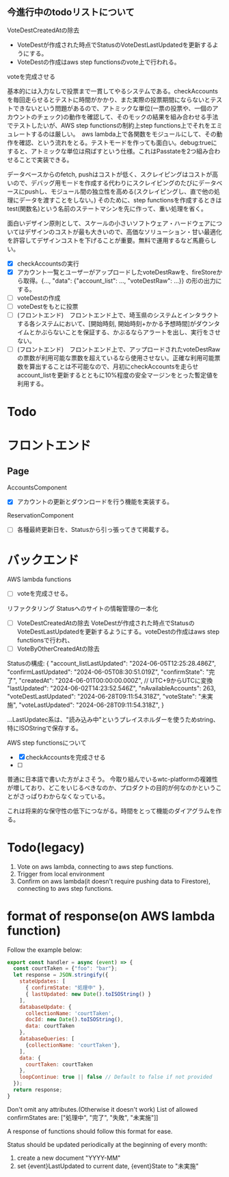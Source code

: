 ## 今進行中のtodoリストについて
VoteDestCreatedAtの除去
- VoteDestが作成された時点でStatusのVoteDestLastUpdatedを更新するようにする。
- VoteDestの作成はaws step functionsのvote上で行われる。

voteを完成させる


基本的には入力なしで投票まで一貫してやるシステムである。checkAccountsを毎回走らせるとテストに時間がかかり、また実際の投票期間にならないとテストできないという問題があるので、アトミックな単位(一票の投票や、一個のアカウントのチェック)の動作を確認して、そのモックの結果を組み合わせる手法でテストしたいが、AWS step functionsの制約上step functions上でそれをエミュレートするのは厳しい。　aws lambda上で各関数をモジュールにして、その動作を確認、という流れをとる。テストモードを作っても面白い。debug:trueにすると、アトミックな単位は飛ばすという仕様。これはPasstateを2つ組み合わせることで実装できる。

データベースからのfetch, pushはコストが低く、スクレイピングはコストが高いので、デバッグ用モードを作成する代わりにスクレイピングのたびにデータベースにpushし、モジュール間の独立性を高める(スクレイピングし、直で他の処理にデータを渡すことをしない。)
そのために、step functionsを作成するときはtest(関数名)という名前のステートマシンを先に作って、重い処理を省く。

面白いデザイン原則として、スケールの小さいソフトウェア・ハードウェアについてはデザインのコストが最も大きいので、高価なソリューション・甘い最適化を許容してデザインコストを下げることが重要。無料で運用するなど馬鹿らしい。

- [x] checkAccountsの実行
- [x] アカウント一覧とユーザーがアップロードしたvoteDestRawを、fireStoreから取得。{..., "data": {"account_list": ..., "voteDestRaw": ...}} の形の出力にする。
- [ ] voteDestの作成
- [ ] voteDestをもとに投票
- [ ] (フロントエンド)　フロントエンド上で、埼玉県のシステムとインタラクトする各システムにおいて、[開始時刻, 開始時刻+かかる予想時間]がダウンタイムとかぶらないことを保証する、かぶるならアラートを出し、実行をさせない。
- [ ] (フロントエンド)　フロントエンド上で、アップロードされたvoteDestRawの票数が利用可能な票数を超えているなら使用させない。正確な利用可能票数を算出することは不可能なので、月初にcheckAccountsを走らせaccount_listを更新するとともに10%程度の安全マージンをとった暫定値を利用する。

# Todo
# フロントエンド
## Page
AccountsComponent
- [x] アカウントの更新とダウンロードを行う機能を実装する。

ReservationComponent
- [ ] 各種最終更新日を、Statusから引っ張ってきて掲載する。

# バックエンド
AWS lambda functions 
- [ ] voteを完成させる。

リファクタリング
Statusへのサイトの情報管理の一本化
- [ ] VoteDestCreatedAtの除去
      VoteDestが作成された時点でStatusのVoteDestLastUpdatedを更新するようにする。voteDestの作成はaws step functionsで行われ、
- [ ] VoteByOtherCreatedAtの除去

Statusの構成: {
  "account_listLastUpdated": "2024-06-05T12:25:28.486Z",
  "confirmLastUpdated": "2024-06-05T08:30:51.019Z",
  "confirmState": "完了",
  "createdAt": "2024-06-01T00:00:00.000Z",  // UTC+9からUTCに変換
  "lastUpdated": "2024-06-02T14:23:52.546Z",
  "nAvailableAccounts": 263,
  "voteDestLastUpdated": "2024-06-28T09:11:54.318Z",
  "voteState": "未実施",
  "voteLastUpdated": "2024-06-28T09:11:54.318Z",
}

...LastUpdatec系は、"読み込み中"というプレイスホルダーを使うためstring、特にISOStringで保存する。

AWS step functionsについて
- [x] checkAccountsを完成させる
- [ ] 


普通に日本語で書いた方がよさそう。
今取り組んでいるwtc-platformの複雑性が増しており、どこをいじるべきなのか、プロダクトの目的が何なのかということがさっぱりわからなくなっている。

これは将来的な保守性の低下につながる。時間をとって機能のダイアグラムを作る。

# Todo(legacy)
1. Vote on aws lambda, connecting to aws step functions.
2. Trigger from local environment
3. Confirm on aws lambda(it doesn't require pushing data to Firestore), connecting to aws step functions.

# format of response(on AWS lambda function)
Follow the example below:
```javascript
export const handler = async (event) => {
  const courtTaken = {"foo": "bar"};
  let response = JSON.stringify({
    stateUpdates: [
      { confirmState: "処理中" },
      { lastUpdated: new Date().toISOString() }
    ],
    databaseUpdate: {
      collectionName: 'courtTaken',
      docId: new Date().toISOString(),
      data: courtTaken
    },
    databaseQueries: [
      {collectionName: 'courtTaken'},
    ],
    data: {
      courtTaken: courtTaken
    },
    loopContinue: true || false // Default to false if not provided
  });
  return response;
}
```
Don't omit any attributes.(Otherwise it doesn't work)
List of allowed confirmStates are:
["処理中", "完了", "失敗", "未実施"]]

A response of functions should follow this format for ease.

Status should be updated periodically at the beginning of every month:
1. create a new document "YYYY-MM"
2. set {event}LastUpdated to current date, {event}State to "未実施"

